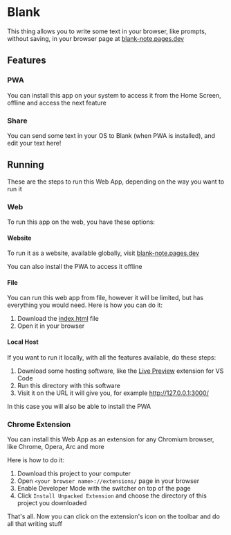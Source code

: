 # Blank

This thing allows you to write some text in your browser, like prompts, without saving, in your browser page at [blank-note.pages.dev](https://blank-note.pages.dev/)

## Features

### PWA

You can install this app on your system to access it from the Home Screen, offline and access the next feature

### Share

You can send some text in your OS to Blank (when PWA is installed), and edit your text here!

## Running

These are the steps to run this Web App, depending on the way you want to run it

### Web

To run this app on the web, you have these options:

#### Website

To run it as a website, available globally, visit [blank-note.pages.dev](https://blank-note.pages.dev/)

You can also install the PWA to access it offline

#### File

You can run this web app from file, however it will be limited, but has everything you would need. Here is how you can do it:

1. Download the [index.html](./index.html) file
2. Open it in your browser

#### Local Host

If you want to run it locally, with all the features available, do these steps:

1. Download some hosting software, like the [Live Preview](https://marketplace.visualstudio.com/items?itemName=ms-vscode.live-server) extension for VS Code
2. Run this directory with this software
3. Visit it on the URL it will give you, for example http://127.0.0.1:3000/

In this case you will also be able to install the PWA

### Chrome Extension

You can install this Web App as an extension for any Chromium browser, like Chrome, Opera, Arc and more

Here is how to do it:

1. Download this project to your computer
2. Open `<your browser name>://extensions/` page in your browser
3. Enable Developer Mode with the switcher on top of the page
4. Click `Install Unpacked Extension` and choose the directory of this project you downloaded

That's all. Now you can click on the extension's icon on the toolbar and do all that writing stuff
